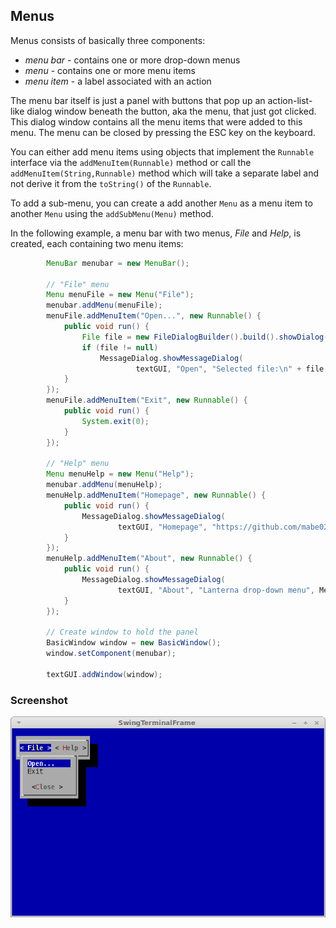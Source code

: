 Menus
---

Menus consists of basically three components:

* *menu bar* - contains one or more drop-down menus
* *menu* - contains one or more menu items
* *menu item* - a label associated with an action

The menu bar itself is just a panel with buttons that pop up an action-list-like
dialog window beneath the button, aka the menu, that just got clicked. This 
dialog window contains all the menu items that were added to this menu.
The menu can be closed by pressing the ESC key on the keyboard.

You can either add menu items using objects that implement the `Runnable`
interface via the `addMenuItem(Runnable)` method or call the
`addMenuItem(String,Runnable)` method which will take a separate label and not
derive it from the `toString()` of the `Runnable`.

To add a sub-menu, you can create a add another `Menu` as a menu item to another
`Menu` using the `addSubMenu(Menu)` method.

In the following example, a menu bar with two menus, *File* and *Help*, is 
created, each containing two menu items:

```java
        MenuBar menubar = new MenuBar();

        // "File" menu
        Menu menuFile = new Menu("File");
        menubar.addMenu(menuFile);
        menuFile.addMenuItem("Open...", new Runnable() {
            public void run() {
                File file = new FileDialogBuilder().build().showDialog(textGUI);
                if (file != null)
                    MessageDialog.showMessageDialog(
                            textGUI, "Open", "Selected file:\n" + file, MessageDialogButton.OK);
            }
        });
        menuFile.addMenuItem("Exit", new Runnable() {
            public void run() {
                System.exit(0);
            }
        });

        // "Help" menu
        Menu menuHelp = new Menu("Help");
        menubar.addMenu(menuHelp);
        menuHelp.addMenuItem("Homepage", new Runnable() {
            public void run() {
                MessageDialog.showMessageDialog(
                        textGUI, "Homepage", "https://github.com/mabe02/lanterna", MessageDialogButton.OK);
            }
        });
        menuHelp.addMenuItem("About", new Runnable() {
            public void run() {
                MessageDialog.showMessageDialog(
                        textGUI, "About", "Lanterna drop-down menu", MessageDialogButton.OK);
            }
        });

        // Create window to hold the panel
        BasicWindow window = new BasicWindow();
        window.setComponent(menubar);

        textGUI.addWindow(window);
```

### Screenshot

![](screenshots/menus.png)